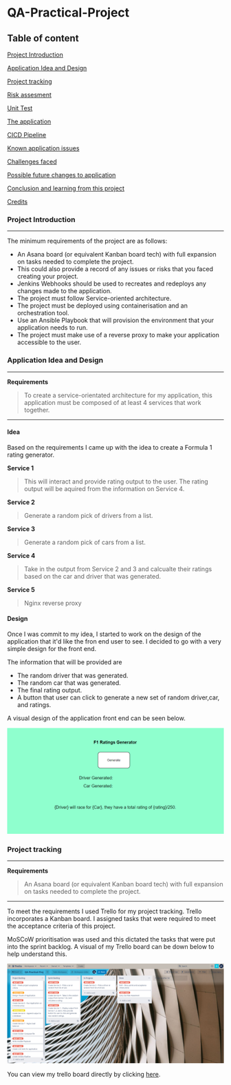 # QA-Practical-Project

## Table of content 

[Project Introduction](#Project-Introduction)

[Application Idea and Design](#Application-Idea-and-Design)

[Project tracking](#Project-tracking)

[Risk assesment](#Risk-assesment)

[Unit Test](#Unit-Test)

[The application](#The-application)

[CICD Pipeline](#CICD-Pipeline)

[Known application issues](#Known-application-issues)

[Challenges faced](#Challenges-faced)

[Possible future changes to application](#Possible-future-changes-to-application)

[Conclusion and learning from this project](#Conclusion-and-learning-from-this-project)

[Credits](#Credits)

### Project Introduction
___
The minimum requirements of the project are as follows:

- An Asana board (or equivalent Kanban board tech) with full expansion on tasks needed to complete the project.
- This could also provide a record of any issues or risks that you faced creating your project.
- Jenkins Webhooks should be used to recreates and redeploys any changes made to the application.
- The project must follow Service-oriented architecture.
- The project must be deployed using containerisation and an orchestration tool.
- Use an Ansible Playbook that will provision the environment that your application needs to run.
- The project must make use of a reverse proxy to make your application accessible to the user.

### Application Idea and Design
___
**Requirements** 

>To create a service-orientated architecture for my application, this application must be composed of at least 4 services that work together.
___

#### Idea

Based on the requirements I came up with the idea to create a Formula 1 rating generator.

**Service 1**
> This will interact and provide rating output to the user. The rating output will be aquired from the information on Service 4. 

**Service 2**
> Generate a random pick of drivers from a list.

**Service 3**
> Generate a random pick of cars from a list.

**Service 4**
> Take in the output from Service 2 and 3 and calcualte their ratings based on the car and driver that was generated.

**Service 5**
> Nginx reverse proxy

#### Design

Once I was commit to my idea, I started to work on the design of the application that it'd like the fron end user to see. I decided to go with a very simple design for the front end. 

The information that will be provided are
- The random driver that was generated.
- The random car that was generated.
- The final rating output.
- A button that user can click to generate a new set of random driver,car, and ratings.

A visual design of the application front end can be seen below. 

![alt text](https://github.com/Jamalh8/QA-Practical-Project/blob/dev/images_and_diagram/Application-design.png)

### Project tracking
___

**Requirements** 

>An Asana board (or equivalent Kanban board tech) with full expansion on tasks needed to complete the project.
___

To meet the requirements I used Trello for my project tracking. Trello incorporates a Kanban board. I assigned tasks that were required to meet the acceptance criteria of this project.

MoSCoW prioritisation was used and this dictated the tasks that were put into the sprint backlog. A visual of my Trello board can be down below to help understand this. 

![alt text](https://github.com/Jamalh8/QA-Practical-Project/blob/dev/images_and_diagram/Trello-%20In%20progress.png)

You can view my trello board directly by clicking [here](https://trello.com/b/r4G0troy/qa-practical-proj).
